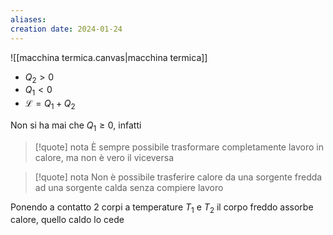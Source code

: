 ```yaml
---
aliases: 
creation date: 2024-01-24
---
```


![[macchina termica.canvas|macchina termica]]

- $Q_{2} > 0$ 
- $Q_{1} < 0$
- $\mathcal{L} = Q_{1} + Q_{2}$

Non si ha mai che $Q_{1} \geq 0$, infatti

>[!quote] nota
>È sempre possibile trasformare completamente lavoro in calore, ma non è vero il viceversa

>[!quote] nota
>Non è possibile trasferire calore da una sorgente fredda ad una sorgente calda senza compiere lavoro

Ponendo a contatto 2 corpi a temperature $T_{1}$ e $T_{2}$ il corpo freddo assorbe calore, quello caldo lo cede